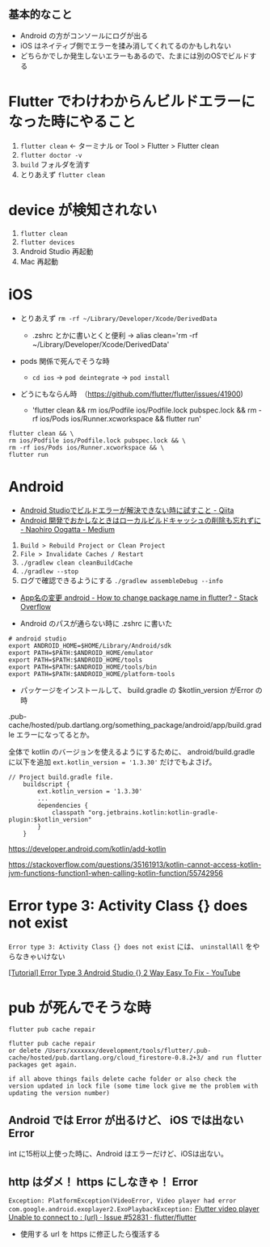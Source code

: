 ## 基本的なこと

- Android の方がコンソールにログが出る
- iOS はネイティブ側でエラーを揉み消してくれてるのかもしれない
- どちらかでしか発生しないエラーもあるので、たまには別のOSでビルドする


# Flutter でわけわからんビルドエラーになった時にやること

1. `flutter clean` ← ターミナル or  Tool > Flutter > Flutter clean
2. `flutter doctor -v`
3. `build` フォルダを消す
4. とりあえず `flutter clean`

# device が検知されない

1. `flutter clean`
2. `flutter devices`
3. Android Studio 再起動
4. Mac 再起動


# iOS

- とりあえず `rm -rf ~/Library/Developer/Xcode/DerivedData`
  - .zshrc とかに書いとくと便利 → alias clean='rm -rf ~/Library/Developer/Xcode/DerivedData'

- pods 関係で死んでそうな時
  - `cd ios` → `pod deintegrate` → `pod install`

- どうにもならん時　（https://github.com/flutter/flutter/issues/41900)
  - 'flutter clean && rm ios/Podfile ios/Podfile.lock pubspec.lock && rm -rf ios/Pods ios/Runner.xcworkspace && flutter run'

```
flutter clean && \
rm ios/Podfile ios/Podfile.lock pubspec.lock && \
rm -rf ios/Pods ios/Runner.xcworkspace && \ 
flutter run
```




# Android


- [Android Studioでビルドエラーが解決できない時に試すこと - Qiita](https://qiita.com/ikemura23/items/28cc9e30029200ee3b92)
- [Android 開発でおかしなときはローカルビルドキャッシュの削除も忘れずに - Naohiro Oogatta - Medium](https://medium.com/@oogatta/android-%E9%96%8B%E7%99%BA%E3%81%A7%E3%81%8A%E3%81%8B%E3%81%97%E3%81%AA%E3%81%A8%E3%81%8D%E3%81%AF%E3%83%AD%E3%83%BC%E3%82%AB%E3%83%AB%E3%83%93%E3%83%AB%E3%83%89%E3%82%AD%E3%83%A3%E3%83%83%E3%82%B7%E3%83%A5%E3%81%AE%E5%89%8A%E9%99%A4%E3%82%82%E5%BF%98%E3%82%8C%E3%81%9A%E3%81%AB-c6ed1b0d4fd3)

1. `Build > Rebuild Project or Clean Project `
2. `File > Invalidate Caches / Restart`
3. `./gradlew clean cleanBuildCache`
4. `./gradlew --stop`
5. ログで確認できるようにする `./gradlew assembleDebug --info` 



- [App名の変更 android - How to change package name in flutter? - Stack Overflow](https://stackoverflow.com/questions/51534616/how-to-change-package-name-in-flutter)

- Android のパスが通らない時に .zshrc に書いた

```
# android studio
export ANDROID_HOME=$HOME/Library/Android/sdk
export PATH=$PATH:$ANDROID_HOME/emulator
export PATH=$PATH:$ANDROID_HOME/tools
export PATH=$PATH:$ANDROID_HOME/tools/bin
export PATH=$PATH:$ANDROID_HOME/platform-tools
```

- パッケージをインストールして、 build.gradle の $kotlin_version がError の時

.pub-cache/hosted/pub.dartlang.org/something_package/android/app/build.gradle エラーになってるとか。

全体で kotlin のバージョンを使えるようにするために、 android/build.gradle に以下を追加
`ext.kotlin_version = '1.3.30'` だけでもよさげ。

```
// Project build.gradle file.
    buildscript {
        ext.kotlin_version = '1.3.30'
        ...
        dependencies {
            classpath "org.jetbrains.kotlin:kotlin-gradle-plugin:$kotlin_version"
        }
    }

```


https://developer.android.com/kotlin/add-kotlin

https://stackoverflow.com/questions/35161913/kotlin-cannot-access-kotlin-jvm-functions-function1-when-calling-kotlin-function/55742956



# Error type 3: Activity Class {} does not exist 

`Error type 3: Activity Class {} does not exist` には、 `uninstallAll` をやらなきゃいけない

[[Tutorial] Error Type 3 Android Studio {} 2 Way Easy To Fix - YouTube](https://www.youtube.com/watch?v=_pkqn7taINM)




# pub が死んでそうな時

`flutter pub cache repair `

```
flutter pub cache repair 
or delete /Users/xxxxxxx/development/tools/flutter/.pub-cache/hosted/pub.dartlang.org/cloud_firestore-0.8.2+3/ and run flutter packages get again.

if all above things fails delete cache folder or also check the version updated in lock file (some time lock give me the problem with updating the version number)
```


## Android では Error が出るけど、 iOS では出ない Error

int に15桁以上使った時に、Android はエラーだけど、iOSは出ない。

## http はダメ！ https にしなきゃ！ Error
`Exception: PlatformException(VideoError, Video player had error com.google.android.exoplayer2.ExoPlaybackException:`
[Flutter video player Unable to connect to : (url) · Issue #52831 · flutter/flutter](https://github.com/flutter/flutter/issues/52831)
- 使用する url を  https に修正したら復活する
